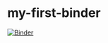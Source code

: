 # my-first-binder
[![Binder](https://mybinder.org/badge_logo.svg)](https://mybinder.org/v2/gh/aha66/my-first-binder/HEAD)
